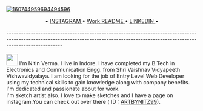 <!--<h3 align="center">
![image](https://user-images.githubusercontent.com/6764957/87082196-3418a980-c25d-11ea-9987-0d9787d54100.png)
</h3> -->
[![160744959694494596](https://user-images.githubusercontent.com/6764957/101521273-94ed0f00-39c0-11eb-9721-1fb49097a171.png)](https://github.com/sw-yx?tab=repositories)

<p align="center">
•
  <a href ="https://www.instagram.com/artbynitz99/"> INSTAGRAM </a> •
  <a href ="https://www.github.com/codewithnitzz/README"> Work README </a> • 
  <a href ="https://www.linkedin.com/in/nitin-verma-7b4bb51a8"> LINKEDIN </a> •
  
  </p>
-----------------------------------------------------------------------------------------------------------------------------------------------------------------------------------

<img src="https://raw.githubusercontent.com/iampavangandhi/iampavangandhi/master/gifs/Hi.gif" width="30px"> I'm Nitin Verma. I live in Indore. I have completed my B.Tech in Electronics and Communication Engg. from Shri Vaishnav Vidyapeeth Vishwavidyalaya. I am looking for the job of Entry Level Web Developer using my technical skills to gain knowledge along with company benefits. I'm dedicated and passionate about for work. <br>
 I'm sketch artist also. I love to make sketches and I have a page on instagram.You can check out over there ( ID : <a href ="https://www.instagram.com/artbynitz99/"> ARTBYNITZ99</a>).
<!--

- 🔭 I’m currently looking a job as a fresher in the web development.
- 🌱 I’m currently learning [React]
- 👯 I’m looking to collaborate with anyone.
- 📫 How to reach me: [Gmail] (nitin.v2013@gmail.com)
- 😄 Pronouns: he/him
-->
